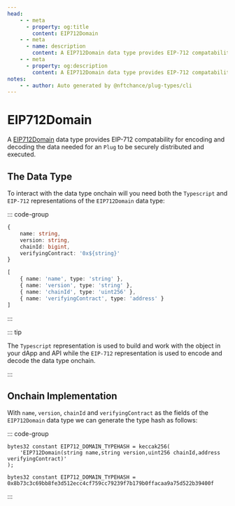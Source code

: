 ```yaml
---
head:
    - - meta
      - property: og:title
        content: EIP712Domain
    - - meta
      - name: description
        content: A EIP712Domain data type provides EIP-712 compatability for encoding and decoding.
    - - meta
      - property: og:description
        content: A EIP712Domain data type provides EIP-712 compatability for encoding and decoding. 
notes:
    - - author: Auto generated by @nftchance/plug-types/cli
---
```

			
# EIP712Domain

A [EIP712Domain](/generated/base-types/EIP712Domain) data type provides EIP-712 compatability for encoding and decoding the data needed for an `Plug` to be securely distributed and executed. 

## The Data Type

To interact with the data type onchain will you need both the `Typescript` and `EIP-712` representations of the `EIP712Domain` data type: 

::: code-group

``` typescript [Typescript/Javascript]
{
	name: string,
	version: string,
	chainId: bigint,
	verifyingContract: '0x${string}' 
}
```

```typescript [EIP-712]
[
	{ name: 'name', type: 'string' },
	{ name: 'version', type: 'string' },
	{ name: 'chainId', type: 'uint256' },
	{ name: 'verifyingContract', type: 'address' } 
]
```

:::

::: tip

The `Typescript` representation is used to build and work with the object in your dApp and API while the `EIP-712` representation is used to encode and decode the data type onchain.

:::

## Onchain Implementation

With `name`, `version`, `chainId` and `verifyingContract` as the fields of the `EIP712Domain` data type we can generate the type hash as follows:

::: code-group

```solidity [Inline.sol]
bytes32 constant EIP712_DOMAIN_TYPEHASH = keccak256(
    'EIP712Domain(string name,string version,uint256 chainId,address verifyingContract)'
);
```

```solidity [Hash.sol]
bytes32 constant EIP712_DOMAIN_TYPEHASH = 0x8b73c3c69bb8fe3d512ecc4cf759cc79239f7b179b0ffacaa9a75d522b39400f
```

:::
